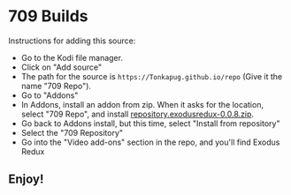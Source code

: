 # 709 Builds

Instructions for adding this source:


<p align="left">
  <ul>
    <li>Go to the Kodi file manager.</li>
    <li>Click on "Add source"</li>
    <li>The path for the source is <code>https://Tonkapug.github.io/repo</code> (Give it the name "709 Repo").</li>
    <li>Go to "Addons"</li>
    <li>In Addons, install an addon from zip.  When it asks for the location, select "709 Repo", and install <a href="repository.exodusredux-0.0.8.zip">repository.exodusredux-0.0.8.zip</a>.</li>
    <li>Go back to Addons install, but this time, select "Install from repository"</li>
    <li>Select the "709 Repository"</li>
    <li>Go into the "Video add-ons" section in the repo, and you'll find Exodus Redux</li>
  </ul>
</p>

## Enjoy!
